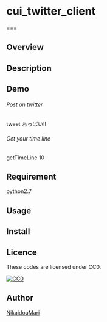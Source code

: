 # cui_twitter_client
===

## Overview

## Description

## Demo
###### Post on twitter
tweet おっぱい!!

###### Get your time line
getTimeLine 10

## Requirement

python2.7

## Usage

## Install

## Licence

These codes are licensed under CC0.

[![CC0](http://i.creativecommons.org/p/zero/1.0/88x31.png "CC0")](http://creativecommons.org/publicdomain/zero/1.0/deed.ja)

## Author

[NikaidouMari](https://github.com/nikaidoumari)
